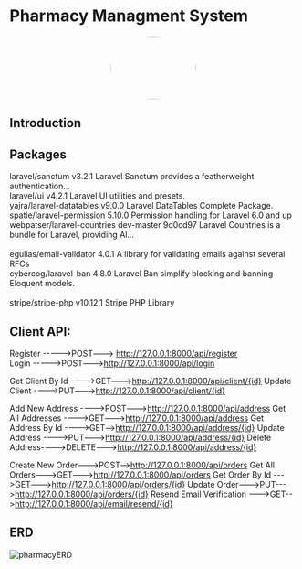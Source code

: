 # Pharmacy Managment System
<p align="center" >
  <img style = "width:150px; height:110px;border-radius:50%;" src="https://user-images.githubusercontent.com/81237428/230607665-ef41d0f9-52e6-4e21-b87d-6322b338e57c.gif" />
</p>

## Introduction
## Packages

laravel/sanctum                         v3.2.1                Laravel Sanctum provides a featherweight authentication...</br>
laravel/ui                              v4.2.1                Laravel UI utilities and presets.</br>
yajra/laravel-datatables                v9.0.0                Laravel DataTables Complete Package.</br>
spatie/laravel-permission               5.10.0                Permission handling for Laravel 6.0 and up</br>
webpatser/laravel-countries             dev-master 9d0cd97    Laravel Countries is a bundle for Laravel, providing Al...</br>   
egulias/email-validator                 4.0.1                 A library for validating emails against several RFCs</br>
cybercog/laravel-ban                    4.8.0                 Laravel Ban simplify blocking and banning Eloquent models.</br>  
stripe/stripe-php                       v10.12.1              Stripe PHP Library</br>

## Client API:

Register ----->POST---> http://127.0.0.1:8000/api/register     
Login    ----->POST--->http://127.0.0.1:8000/api/login      

Get Client By Id ---->GET--->http://127.0.0.1:8000/api/client/{id}
Update Client ---->PUT--->http://127.0.0.1:8000/api/client/{id}

Add New Address ---->POST--->http://127.0.0.1:8000/api/address
Get All Addresses ---->GET--->http://127.0.0.1:8000/api/address
Get Address By Id ---->GET-->http://127.0.0.1:8000/api/address/{id}
Update Address ---->PUT--->http://127.0.0.1:8000/api/address/{id}
Delete Address---->DELETE--->http://127.0.0.1:8000/api/address/{id}

Create New Order--->POST-->http://127.0.0.1:8000/api/orders
Get All Orders--->GET--->http://127.0.0.1:8000/api/orders
Get Order By Id --->GET--->http://127.0.0.1:8000/api/orders/{id}
Update Order--->PUT--->http://127.0.0.1:8000/api/orders/{id}
Resend Email Verification --->GET-->http://127.0.0.1:8000/api/email/resend/{id}

## ERD
![pharmacyERD](https://user-images.githubusercontent.com/63107268/230602218-ddbb990e-1048-45cc-970f-bb6b5567c610.png)

